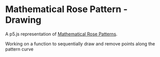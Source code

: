 # Mathematical Rose Pattern - Drawing

A p5.js representation of [Mathematical Rose Patterns](https://en.wikipedia.org/wiki/Rose_(mathematics)).

Working on a function to sequentially draw and remove points along the pattern curve